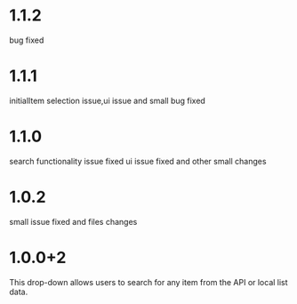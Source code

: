 # 1.1.2
bug fixed

# 1.1.1
initialItem selection issue,ui issue and small bug fixed 

# 1.1.0
search functionality issue fixed ui issue fixed and other small changes

# 1.0.2
small issue fixed and files changes

# 1.0.0+2
This drop-down allows users to search for any item from the API or local list data.